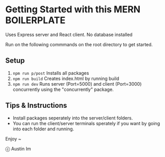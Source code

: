 # Getting Started with this MERN BOILERPLATE

Uses Express server and React client. No database installed

Run on the following commmands on the root directory to get started.

## Setup
1) ```npm run p/post``` Installs all packages
2) ```npm run build``` Creates index.html by running build
3) ```npm run dev``` Runs server (Port=5000) and client (Port=3000) concurrently using the "concurrently" package.

## Tips & Instructions
- Install packages seperately into the server/client folders.
- You can run the client/server terminals sperately if you want by going into each folder and running.

Enjoy ~


ⓒ Austin Im
